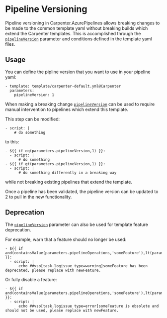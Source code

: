# Pipeline Versioning

Pipeline versioning in Carpenter.AzurePipelines allows breaking changes to be made to the common template yaml without
breaking builds which extend the Carpenter templates. This is accomplished through the 
[`pipelineVersion`](../configuration.md##carpenterpipelineversion-pipelineversion) parameter and conditions defined in
the template yaml files.

## Usage

You can define the pipline version that you want to use in your pipeline yaml:
```
- template: template/carpenter-default.yml@Carpenter
  parameters:
    pipelineVersion: 1
```

When making a breaking change [`pipelineVersion`](../configuration.md##carpenterpipelineversion-pipelineversion)
can be used to require manual intervention to pipelines which extend this template.

This step can be modified:
```
- script: |
    # do something

```

to this:
```
- ${{ if eq(parameters.pipelineVersion,1) }}:
  - script: | 
      # do something
- ${{ if gt(parameters.pipelineVersion,1) }}:
  - script: | 
      # do something differently in a breaking way
```

while not breaking existing pipelines that extend the template.

Once a pipeline has been validated, the pipeline version can be updated to 2 to pull in the new functionality.

## Deprecation

The [`pipelineVersion`](../configuration.md##carpenterpipelineversion-pipelineversion)
parameter can also be used for template feature deprecation.

For example, warn that a feature should no longer be used:
```
- ${{ if and(containsValue(parameters.pipelineOperations,'someFeature'),lt(parameters.pipelineVersion,2)) }}:
  - script: | 
      echo ##vso[task.logissue type=warning]someFeature has been deprecated, please replace with newFeature.
```

Or fully disable a feature:
```
- ${{ if and(containsValue(parameters.pipelineOperations,'someFeature'),lt(parameters.pipelineVersion,2)) }}:
  - script: | 
      echo ##vso[task.logissue type=error]someFeature is obsolete and should not be used, please replace with newFeature.
```
